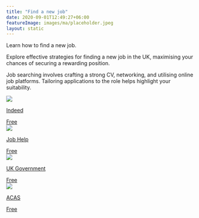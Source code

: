 ```yaml
---
title: "Find a new job"
date: 2020-09-01T12:49:27+06:00
featureImage: images/ma/placeholder.jpeg
layout: static
---
```


Learn how to find a new job.

Explore effective strategies for finding a new job in the UK, maximising your chances of securing a rewarding position.

Job searching involves crafting a strong CV, networking, and utilising online job platforms. Tailoring applications to the role helps highlight your suitability.

<a class="ma-link" href="https://www.indeed.com/career-advice/finding-a-job/finding-job-while-employed"><div class="ma-card ma-card-Learning"><div class="ma-icon"><img src ="/images/icon-check.png"/></div><div class="ma-name"><p>Indeed</p></div><div class="ma-paid-text"><span>Free </span></div></div></a><a class="ma-link" href="https://jobhelp.campaign.gov.uk/"><div class="ma-card ma-card-Learning"><div class="ma-icon"><img src ="/images/icon-check.png"/></div><div class="ma-name"><p>Job Help</p></div><div class="ma-paid-text"><span>Free </span></div></div></a><a class="ma-link" href="https://www.gov.uk/find-a-job"><div class="ma-card ma-card-Learning"><div class="ma-icon"><img src ="/images/icon-check.png"/></div><div class="ma-name"><p>UK Government</p></div><div class="ma-paid-text"><span>Free </span></div></div></a><a class="ma-link" href="https://www.acas.org.uk/resignation-letter-template"><div class="ma-card ma-card-Learning"><div class="ma-icon"><img src ="/images/icon-check.png"/></div><div class="ma-name"><p>ACAS</p></div><div class="ma-paid-text"><span>Free </span></div></div></a>  

<br/><br/>






